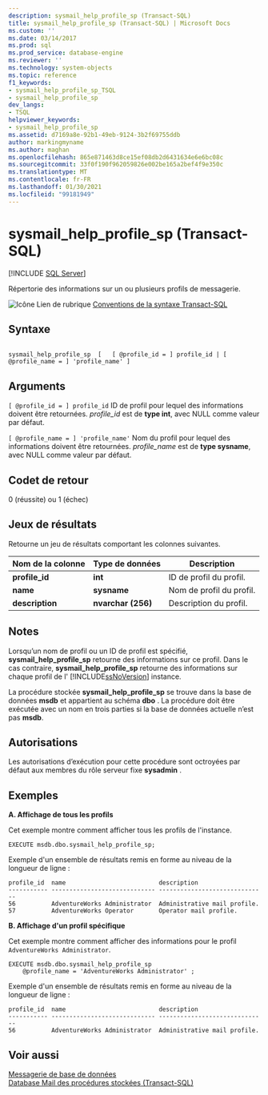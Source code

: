 ```yaml
---
description: sysmail_help_profile_sp (Transact-SQL)
title: sysmail_help_profile_sp (Transact-SQL) | Microsoft Docs
ms.custom: ''
ms.date: 03/14/2017
ms.prod: sql
ms.prod_service: database-engine
ms.reviewer: ''
ms.technology: system-objects
ms.topic: reference
f1_keywords:
- sysmail_help_profile_sp_TSQL
- sysmail_help_profile_sp
dev_langs:
- TSQL
helpviewer_keywords:
- sysmail_help_profile_sp
ms.assetid: d7169a8e-92b1-49eb-9124-3b2f69755ddb
author: markingmyname
ms.author: maghan
ms.openlocfilehash: 865e871463d8ce15ef08db2d6431634e6e6bc08c
ms.sourcegitcommit: 33f0f190f962059826e002be165a2bef4f9e350c
ms.translationtype: MT
ms.contentlocale: fr-FR
ms.lasthandoff: 01/30/2021
ms.locfileid: "99181949"
---
```

# <a name="sysmail_help_profile_sp-transact-sql"></a>sysmail_help_profile_sp (Transact-SQL)
[!INCLUDE [SQL Server](../../includes/applies-to-version/sqlserver.md)]

  Répertorie des informations sur un ou plusieurs profils de messagerie.  
  
 ![Icône Lien de rubrique](../../database-engine/configure-windows/media/topic-link.gif "Icône du lien de rubrique") [Conventions de la syntaxe Transact-SQL](../../t-sql/language-elements/transact-sql-syntax-conventions-transact-sql.md)  
  
## <a name="syntax"></a>Syntaxe  
  
```  
  
sysmail_help_profile_sp  [   [ @profile_id = ] profile_id | [ @profile_name = ] 'profile_name' ]  
```  
  
## <a name="arguments"></a>Arguments  
`[ @profile_id = ] profile_id` ID de profil pour lequel des informations doivent être retournées. *profile_id* est de **type int**, avec NULL comme valeur par défaut.  
  
`[ @profile_name = ] 'profile_name'` Nom du profil pour lequel des informations doivent être retournées. *profile_name* est de **type sysname**, avec NULL comme valeur par défaut.  
  
## <a name="return-code-values"></a>Codet de retour  
 0 (réussite) ou 1 (échec)  
  
## <a name="result-sets"></a>Jeux de résultats  
 Retourne un jeu de résultats comportant les colonnes suivantes.  
  
| Nom de la colonne | Type de données | Description |
| ----------- | --------- | ----------- |
|**profile_id**|**int**|ID de profil du profil.|  
|**name**|**sysname**|Nom de profil du profil.|  
|**description**|**nvarchar (256)**|Description du profil.|  
  
## <a name="remarks"></a>Notes  
 Lorsqu’un nom de profil ou un ID de profil est spécifié, **sysmail_help_profile_sp** retourne des informations sur ce profil. Dans le cas contraire, **sysmail_help_profile_sp** retourne des informations sur chaque profil de l' [!INCLUDE[ssNoVersion](../../includes/ssnoversion-md.md)] instance.  
  
 La procédure stockée **sysmail_help_profile_sp** se trouve dans la base de données **msdb** et appartient au schéma **dbo** . La procédure doit être exécutée avec un nom en trois parties si la base de données actuelle n’est pas **msdb**.  
  
## <a name="permissions"></a>Autorisations  
 Les autorisations d’exécution pour cette procédure sont octroyées par défaut aux membres du rôle serveur fixe **sysadmin** .  
  
## <a name="examples"></a>Exemples  
 **A. Affichage de tous les profils**  
  
 Cet exemple montre comment afficher tous les profils de l'instance.  
  
```  
EXECUTE msdb.dbo.sysmail_help_profile_sp;  
```  
  
 Exemple d'un ensemble de résultats remis en forme au niveau de la longueur de ligne :  
  
```  
profile_id  name                          description  
----------- ----------------------------- ------------------------------  
56          AdventureWorks Administrator  Administrative mail profile.    
57          AdventureWorks Operator       Operator mail profile.          
```  
  
 **B. Affichage d'un profil spécifique**  
  
 Cet exemple montre comment afficher des informations pour le profil `AdventureWorks Administrator`.  
  
```  
EXECUTE msdb.dbo.sysmail_help_profile_sp  
    @profile_name = 'AdventureWorks Administrator' ;  
```  
  
 Exemple d'un ensemble de résultats remis en forme au niveau de la longueur de ligne :  
  
```  
profile_id  name                          description  
----------- ----------------------------- ------------------------------  
56          AdventureWorks Administrator  Administrative mail profile.    
```  
  
## <a name="see-also"></a>Voir aussi  
 [Messagerie de base de données](../../relational-databases/database-mail/database-mail.md)   
 [Database Mail des procédures stockées &#40;Transact-SQL&#41;](../../relational-databases/system-stored-procedures/database-mail-stored-procedures-transact-sql.md)  
  
  
